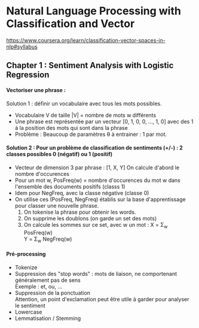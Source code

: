 # Natural Language Processing with Classification and Vector
https://www.coursera.org/learn/classification-vector-spaces-in-nlp#syllabus

## Chapter 1 : Sentiment Analysis with Logistic Regression


#### Vectoriser une phrase :
Solution 1 : définir un vocabulaire avec tous les mots possibles.  
- Vocabulaire V de taille |V| = nombre de mots w différents  
- Une phrase est représentée par un vecteur [0, 1, 0, 0, ..., 1, 0] avec des 1 à la position des mots qui sont dans la phrase
- Problème : Beaucoup de paramètres &theta; à entrainer : 1 par mot.

#### Solution 2 : Pour un problème de classification de sentiments (+/-) : 2 classes possibles 0 (négatif) ou 1 (positif)  
- Vecteur de dimension 3 par phrase : [1, X, Y]
  On calcule d'abord le nombre d'occurences
- Pour un mot w, PosFreq(w) = nombre d'occurences du mot w dans l'ensemble des documents positifs (classs 1)
- Idem pour NegFreq, avec la classe négative (classe 0)
- On utilise ces (PosFreq, NegFreq) établis sur la base d'apprentissage pour classer une nouvelle phrase.  
  1. On tokenise la phrase pour obtenir les words.
  2. On supprime les doublons (on garde un set des mots)
  3. On calcule les sommes sur ce set, avec w un mot :
     X = &Sigma;<sub>w</sub> PosFreq(w)  
     Y = &Sigma;<sub>w</sub> NegFreq(w)

#### Pré-processing
- Tokenize
- Suppression des "stop words" : mots de liaison, ne comportenant généralement pas de sens  
  Exemple : et, ou, ...  
- Suppression de la ponctuation  
  Attention, un point d'exclamation peut être utile à garder pour analyser le sentiment  
- Lowercase  
- Lemmatisation / Stemming  
